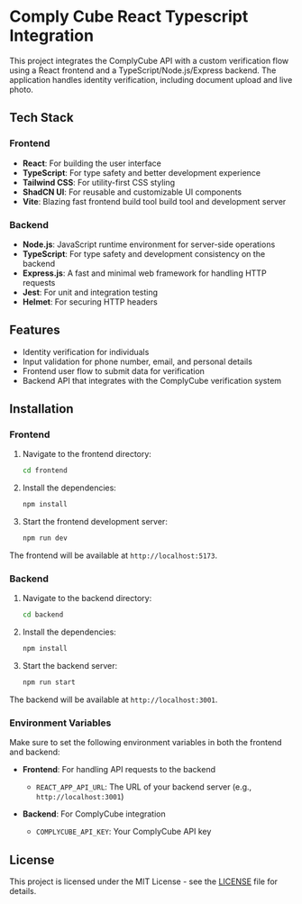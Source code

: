 # Comply Cube React Typescript Integration

This project integrates the ComplyCube API with a custom verification flow using a React frontend and a TypeScript/Node.js/Express backend. The application handles identity verification, including document upload and live photo.

## Tech Stack

### Frontend
- **React**: For building the user interface
- **TypeScript**: For type safety and better development experience
- **Tailwind CSS**: For utility-first CSS styling
- **ShadCN UI**: For reusable and customizable UI components
- **Vite**: Blazing fast frontend build tool build tool and development server

### Backend
- **Node.js**: JavaScript runtime environment for server-side operations
- **TypeScript**: For type safety and development consistency on the backend
- **Express.js**: A fast and minimal web framework for handling HTTP requests
- **Jest**: For unit and integration testing
- **Helmet**: For securing HTTP headers

## Features
- Identity verification for individuals
- Input validation for phone number, email, and personal details
- Frontend user flow to submit data for verification
- Backend API that integrates with the ComplyCube verification system

## Installation

### Frontend
1. Navigate to the frontend directory:
   ```bash
   cd frontend
   ```

2. Install the dependencies:
   ```bash
   npm install
   ```

3. Start the frontend development server:
   ```bash
   npm run dev
   ```

The frontend will be available at `http://localhost:5173`.

### Backend
1. Navigate to the backend directory:
   ```bash
   cd backend
   ```

2. Install the dependencies:
   ```bash
   npm install
   ```

3. Start the backend server:
   ```bash
   npm run start
   ```

The backend will be available at `http://localhost:3001`.


### Environment Variables

Make sure to set the following environment variables in both the frontend and backend:

- **Frontend**: For handling API requests to the backend
  - `REACT_APP_API_URL`: The URL of your backend server (e.g., `http://localhost:3001`)

- **Backend**: For ComplyCube integration
  - `COMPLYCUBE_API_KEY`: Your ComplyCube API key


## License

This project is licensed under the MIT License - see the [LICENSE](LICENSE) file for details.

